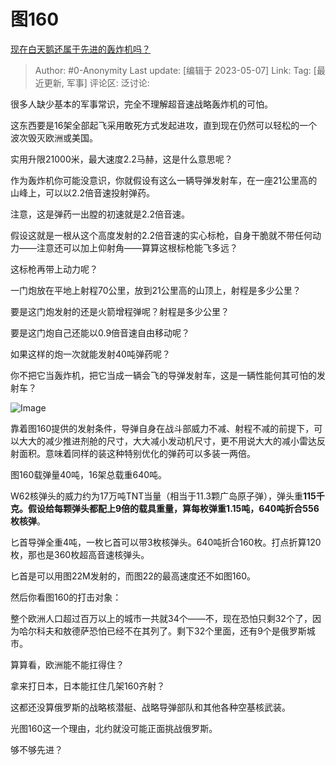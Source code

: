 # 图160
[现在白天鹅还属于先进的轰炸机吗？](https://www.zhihu.com/question/558437243/answer/3016394806)

> Author: #0-Anonymity
> Last update: [编辑于 2023-05-07]
> Link:
> Tag: [最近更新, 军事]
> 评论区:
> 泛讨论:

很多人缺少基本的军事常识，完全不理解超音速战略轰炸机的可怕。

这东西要是16架全部起飞采用敢死方式发起进攻，直到现在仍然可以轻松的一个波次毁灭欧洲或美国。

实用升限21000米，最大速度2.2马赫，这是什么意思呢？

作为轰炸机你可能没意识，你就假设有这么一辆导弹发射车，在一座21公里高的山峰上，可以以2.2倍音速投射弹药。

注意，这是弹药一出膛的初速就是2.2倍音速。

假设这就是一根从这个高度发射的2.2倍音速的实心标枪，自身干脆就不带任何动力——注意还可以加上仰射角——算算这根标枪能飞多远？

这标枪再带上动力呢？

一门炮放在平地上射程70公里，放到21公里高的山顶上，射程是多少公里？

要是这门炮发射的还是火箭增程弹呢？射程是多少公里？

要是这门炮自己还能以0.9倍音速自由移动呢？

如果这样的炮一次就能发射40吨弹药呢？

你不把它当轰炸机，把它当成一辆会飞的导弹发射车，这是一辆性能何其可怕的发射车？

![Image](https://pic1.zhimg.com/50/v2-359315e5b4b7f25314fd5407471d40d3_720w.jpg?source=1940ef5c)

靠着图160提供的发射条件，导弹自身在战斗部威力不减、射程不减的前提下，可以大大的减少推进剂舱的尺寸，大大减小发动机尺寸，更不用说大大的减小雷达反射面积。意味着同样的装这种特别优化的弹药可以多装一两倍。

图160载弹量40吨，16架总载重640吨。

W62核弹头的威力约为17万吨TNT当量（相当于11.3颗广岛原子弹），弹头重**115千克。**假设给每颗弹头都配上9倍的载具重量，算每枚弹重1.15吨，640吨折合**556枚核弹**。

匕首导弹全重4吨，一枚匕首可以带3枚核弹头。640吨折合160枚。打点折算120枚，那也是360枚超高音速核弹头。

匕首是可以用图22M发射的，而图22的最高速度还不如图160。

然后你看图160的打击对象：

整个欧洲人口超过百万以上的城市一共就34个——不，现在恐怕只剩32个了，因为哈尔科夫和敖德萨恐怕已经不在其列了。剩下32个里面，还有9个是俄罗斯城市。

算算看，欧洲能不能扛得住？

拿来打日本，日本能扛住几架160齐射？

这都还没算俄罗斯的战略核潜艇、战略导弹部队和其他各种空基核武装。

光图160这一个理由，北约就没可能正面挑战俄罗斯。

够不够先进？